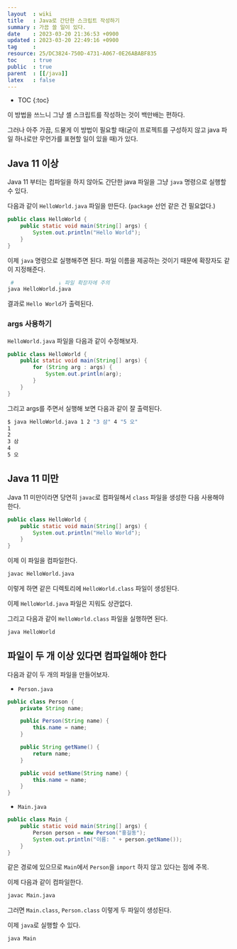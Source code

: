 ```yaml
---
layout  : wiki
title   : Java로 간단한 스크립트 작성하기
summary : 가끔 쓸 일이 있다.
date    : 2023-03-20 21:36:53 +0900
updated : 2023-03-20 22:49:16 +0900
tag     : 
resource: 25/DC3824-750D-4731-A067-0E26ABABF835
toc     : true
public  : true
parent  : [[/java]]
latex   : false
---
```

* TOC
{:toc}

이 방법을 쓰느니 그냥 셸 스크립트를 작성하는 것이 백만배는 편하다.

그러나 아주 가끔, 드물게 이 방법이 필요할 때(굳이 프로젝트를 구성하지 않고 java 파일 하나로만 무언가를 표현할 일이 있을 때)가 있다.

## Java 11 이상

Java 11 부터는 컴파일을 하지 않아도 간단한 java 파일을 그냥 `java` 명령으로 실행할 수 있다.

다음과 같이 `HelloWorld.java` 파일을 만든다. (`package` 선언 같은 건 필요없다.)

```java
public class HelloWorld {
    public static void main(String[] args) {
        System.out.println("Hello World");
    }
}
```

이제 `java` 명령으로 실행해주면 된다. 파일 이름을 제공하는 것이기 때문에 확장자도 같이 지정해준다.

```bash
 #              ↓ 파일 확장자에 주의
java HelloWorld.java
```

결과로 `Hello World`가 출력된다.

### args 사용하기

`HelloWorld.java` 파일을 다음과 같이 수정해보자.

```java
public class HelloWorld {
    public static void main(String[] args) {
        for (String arg : args) {
            System.out.println(arg);
        }
    }
}
```

그리고 args를 주면서 실행해 보면 다음과 같이 잘 출력된다.

```bash
$ java HelloWorld.java 1 2 "3 삼" 4 "5 오"
1
2
3 삼
4
5 오
```

## Java 11 미만

Java 11 미만이라면 당연히 `javac`로 컴파일해서 `class` 파일을 생성한 다음 사용해야 한다.

```java
public class HelloWorld {
    public static void main(String[] args) {
        System.out.println("Hello World");
    }
}
```

이제 이 파일을 컴파일한다.

```bash
javac HelloWorld.java
```

이렇게 하면 같은 디렉토리에 `HelloWorld.class` 파일이 생성된다.

이제 `HelloWorld.java` 파일은 지워도 상관없다.

그리고 다음과 같이 `HelloWorld.class` 파일을 실행하면 된다.

```bash
java HelloWorld
```

## 파일이 두 개 이상 있다면 컴파일해야 한다

다음과 같이 두 개의 파일을 만들어보자.

- `Person.java`

```java
public class Person {
    private String name;

    public Person(String name) {
        this.name = name;
    }

    public String getName() {
        return name;
    }

    public void setName(String name) {
        this.name = name;
    }
}
```

- `Main.java`

```java
public class Main {
    public static void main(String[] args) {
        Person person = new Person("홍길동");
        System.out.println("이름: " + person.getName());
    }
}
```

같은 경로에 있으므로 `Main`에서 `Person`을 `import` 하지 않고 있다는 점에 주목.

이제 다음과 같이 컴파일한다.

```bash
javac Main.java
```

그러면 `Main.class`, `Person.class` 이렇게 두 파일이 생성된다.

이제 `java`로 실행할 수 있다.

```bash
java Main
```
